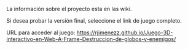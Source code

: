 La información sobre el proyecto esta en las wiki.

Si desea probar la versión final, seleccione el link de juego completo.

URL para acceder al juego: https://rjimenezz.github.io/Juego-3D-interactivo-en-Web-A-Frame-Destruccion-de-globos-y-enemigos/



